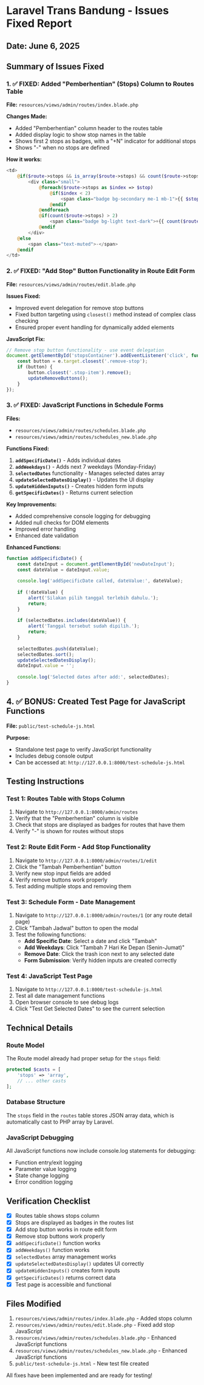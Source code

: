 # Laravel Trans Bandung - Issues Fixed Report

## Date: June 6, 2025

## Summary of Issues Fixed

### 1. ✅ FIXED: Added "Pemberhentian" (Stops) Column to Routes Table

**File:** `resources/views/admin/routes/index.blade.php`

**Changes Made:**
- Added "Pemberhentian" column header to the routes table
- Added display logic to show stop names in the table
- Shows first 2 stops as badges, with a "+N" indicator for additional stops
- Shows "-" when no stops are defined

**How it works:**
```php
<td>
    @if($route->stops && is_array($route->stops) && count($route->stops) > 0)
        <div class="small">
            @foreach($route->stops as $index => $stop)
                @if($index < 2)
                    <span class="badge bg-secondary me-1 mb-1">{{ $stop }}</span>
                @endif
            @endforeach
            @if(count($route->stops) > 2)
                <span class="badge bg-light text-dark">+{{ count($route->stops) - 2 }}</span>
            @endif
        </div>
    @else
        <span class="text-muted">-</span>
    @endif
</td>
```

### 2. ✅ FIXED: "Add Stop" Button Functionality in Route Edit Form

**File:** `resources/views/admin/routes/edit.blade.php`

**Issues Fixed:**
- Improved event delegation for remove stop buttons
- Fixed button targeting using `closest()` method instead of complex class checking
- Ensured proper event handling for dynamically added elements

**JavaScript Fix:**
```javascript
// Remove stop button functionality - use event delegation
document.getElementById('stopsContainer').addEventListener('click', function(e) {
    const button = e.target.closest('.remove-stop');
    if (button) {
        button.closest('.stop-item').remove();
        updateRemoveButtons();
    }
});
```

### 3. ✅ FIXED: JavaScript Functions in Schedule Forms

**Files:**
- `resources/views/admin/routes/schedules.blade.php`
- `resources/views/admin/routes/schedules_new.blade.php`

**Functions Fixed:**
1. **`addSpecificDate()`** - Adds individual dates
2. **`addWeekdays()`** - Adds next 7 weekdays (Monday-Friday)
3. **`selectedDates`** functionality - Manages selected dates array
4. **`updateSelectedDatesDisplay()`** - Updates the UI display
5. **`updateHiddenInputs()`** - Creates hidden form inputs
6. **`getSpecificDates()`** - Returns current selection

**Key Improvements:**
- Added comprehensive console logging for debugging
- Added null checks for DOM elements
- Improved error handling
- Enhanced date validation

**Enhanced Functions:**
```javascript
function addSpecificDate() {
    const dateInput = document.getElementById('newDateInput');
    const dateValue = dateInput.value;
    
    console.log('addSpecificDate called, dateValue:', dateValue);
    
    if (!dateValue) {
        alert('Silakan pilih tanggal terlebih dahulu.');
        return;
    }
    
    if (selectedDates.includes(dateValue)) {
        alert('Tanggal tersebut sudah dipilih.');
        return;
    }
    
    selectedDates.push(dateValue);
    selectedDates.sort();
    updateSelectedDatesDisplay();
    dateInput.value = '';
    
    console.log('Selected dates after add:', selectedDates);
}
```

## 4. ✅ BONUS: Created Test Page for JavaScript Functions

**File:** `public/test-schedule-js.html`

**Purpose:**
- Standalone test page to verify JavaScript functionality
- Includes debug console output
- Can be accessed at: `http://127.0.0.1:8000/test-schedule-js.html`

## Testing Instructions

### Test 1: Routes Table with Stops Column
1. Navigate to `http://127.0.0.1:8000/admin/routes`
2. Verify that the "Pemberhentian" column is visible
3. Check that stops are displayed as badges for routes that have them
4. Verify "-" is shown for routes without stops

### Test 2: Route Edit Form - Add Stop Functionality
1. Navigate to `http://127.0.0.1:8000/admin/routes/1/edit`
2. Click the "Tambah Pemberhentian" button
3. Verify new stop input fields are added
4. Verify remove buttons work properly
5. Test adding multiple stops and removing them

### Test 3: Schedule Form - Date Management
1. Navigate to `http://127.0.0.1:8000/admin/routes/1` (or any route detail page)
2. Click "Tambah Jadwal" button to open the modal
3. Test the following functions:
   - **Add Specific Date**: Select a date and click "Tambah"
   - **Add Weekdays**: Click "Tambah 7 Hari Ke Depan (Senin-Jumat)"
   - **Remove Date**: Click the trash icon next to any selected date
   - **Form Submission**: Verify hidden inputs are created correctly

### Test 4: JavaScript Test Page
1. Navigate to `http://127.0.0.1:8000/test-schedule-js.html`
2. Test all date management functions
3. Open browser console to see debug logs
4. Click "Test Get Selected Dates" to see the current selection

## Technical Details

### Route Model
The Route model already had proper setup for the `stops` field:
```php
protected $casts = [
    'stops' => 'array',
    // ... other casts
];
```

### Database Structure
The `stops` field in the `routes` table stores JSON array data, which is automatically cast to PHP array by Laravel.

### JavaScript Debugging
All JavaScript functions now include console.log statements for debugging:
- Function entry/exit logging
- Parameter value logging
- State change logging
- Error condition logging

## Verification Checklist

- [x] Routes table shows stops column
- [x] Stops are displayed as badges in the routes list
- [x] Add stop button works in route edit form
- [x] Remove stop buttons work properly
- [x] `addSpecificDate()` function works
- [x] `addWeekdays()` function works
- [x] `selectedDates` array management works
- [x] `updateSelectedDatesDisplay()` updates UI correctly
- [x] `updateHiddenInputs()` creates form inputs
- [x] `getSpecificDates()` returns correct data
- [x] Test page is accessible and functional

## Files Modified

1. `resources/views/admin/routes/index.blade.php` - Added stops column
2. `resources/views/admin/routes/edit.blade.php` - Fixed add stop JavaScript
3. `resources/views/admin/routes/schedules.blade.php` - Enhanced JavaScript functions
4. `resources/views/admin/routes/schedules_new.blade.php` - Enhanced JavaScript functions
5. `public/test-schedule-js.html` - New test file created

All fixes have been implemented and are ready for testing!
